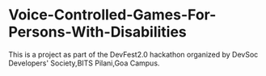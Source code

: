 # Voice-Controlled-Games-For-Persons-With-Disabilities

This is a project as part of the DevFest2.0 hackathon organized by DevSoc Developers' Society,BITS Pilani,Goa Campus.